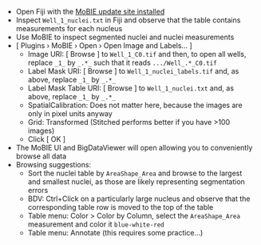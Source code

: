 - Open Fiji with the [MoBIE update site installed](https://github.com/mobie/mobie-viewer-fiji?tab=readme-ov-file#install)
- Inspect `Well_1_nuclei.txt` in Fiji and observe that the table contains measurements for each nucleus 
- Use MoBIE to inspect segmented nuclei and nuclei measurements
- [ Plugins › MoBIE › Open › Open Image and Labels... ]
   - Image URI: [ Browse ] to `Well_1_C0.tif` and then, to open all wells, replace `_1_` by `_.*_` such that it reads `.../Well_.*_C0.tif`
   - Label Mask URI: [ Browse ] to `Well_1_nuclei_labels.tif` and, as above, replace `_1_` by `_.*_`
   - Label Mask Table URI: [ Browse ] to `Well_1_nuclei.txt` and, as above, replace `_1_` by `_.*_`
   - SpatialCalibration: Does not matter here, because the images are only in pixel units anyway
   - Grid: Transformed (Stitched performs better if you have >100 images)
   - Click [ OK ]
- The MoBIE UI and BigDataViewer will open allowing you to conveniently browse all data
- Browsing suggestions:
   - Sort the nuclei table by `AreaShape_Area` and browse to the largest and smallest nuclei, as those are likely representing segmentation errors
   - BDV: Ctrl+Click on a particularly large nucleus and observe that the corresponding table row is moved to the top of the table
   - Table menu: Color > Color by Column, select the `AreaShape_Area` measurement and color it `blue-white-red`
   - Table menu: Annotate (this requires some practice...)

